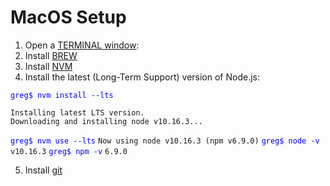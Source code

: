 # MacOS Setup

1. Open a [TERMINAL window](https://blog.teamtreehouse.com/introduction-to-the-mac-os-x-command-line): 
2. Install [BREW](https://brew.sh/)
3. Install [NVM](https://nodesource.com/blog/installing-node-js-tutorial-using-nvm-on-mac-os-x-and-ubuntu/)
4. Install the latest (Long-Term Support) version of Node.js:

<span style="color:blue">`greg$ nvm install --lts`</span>
```
Installing latest LTS version.
Downloading and installing node v10.16.3...
```
<span style="color:blue">`greg$ nvm use --lts`</span>
`Now using node v10.16.3 (npm v6.9.0)`
<span style="color:blue">`greg$ node -v`</span>
`v10.16.3`
<span style="color:blue">`greg$ npm -v`</span>
`6.9.0`

5. Install [git]([https://hackernoon.com/install-git-on-mac-a884f0c9d32c](https://hackernoon.com/install-git-on-mac-a884f0c9d32c))
<!--stackedit_data:
eyJoaXN0b3J5IjpbLTk1NjE2MjMyMSw1NDk0NjY2MywyMDg2MT
k2MTA3XX0=
-->